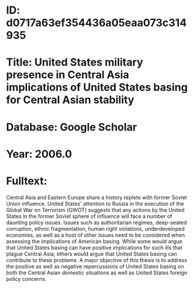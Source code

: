 # ID: d0717a63ef354436a05eaa073c314935
# Title: United States military presence in Central Asia implications of United States basing for Central Asian stability
# Database: Google Scholar
# Year: 2006.0
# Fulltext:
Central Asia and Eastern Europe share a history replete with former Soviet Union influence.
United States' attention to Russia in the execution of the Global War on Terrorism (GWOT) suggests that any actions by the United States in the former Soviet sphere of influence will face a number of daunting policy issues.
Issues such as authoritarian regimes, deep-seated corruption, ethnic fragmentation, human right violations, underdeveloped economies, as well as a host of other issues need to be considered when assessing the implications of American basing.
While some would argue that United States basing can have positive implications for such ills that plague Central Asia, others would argue that United States basing can contribute to these problems.
A major objective of this thesis is to address the positive as well as negative repercussions of United States basing on both the Central Asian domestic situations as well as United States foreign policy concerns.